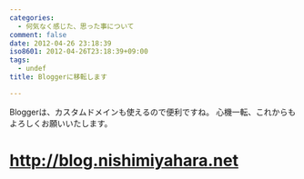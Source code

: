 ```yaml
---
categories:
  - 何気なく感じた、思った事について
comment: false
date: 2012-04-26 23:18:39
iso8601: 2012-04-26T23:18:39+09:00
tags:
  - undef
title: Bloggerに移転します

---
```


<p>Bloggerは、カスタムドメインも使えるので便利ですね。
心機一転、これからもよろしくお願いいたします。</p>

<h1><a href="https://www.nqou.net/">http://blog.nishimiyahara.net</a></h1>
    	